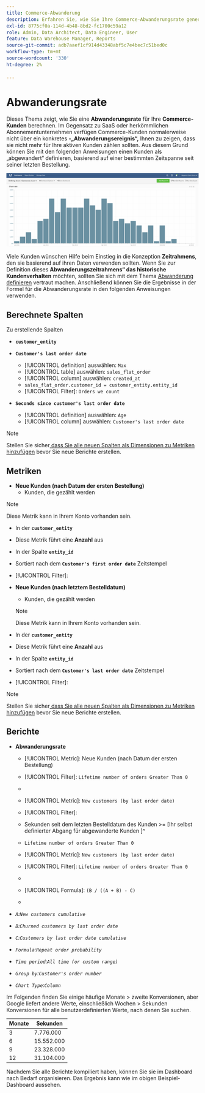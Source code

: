 ```yaml
---
title: Commerce-Abwanderung
description: Erfahren Sie, wie Sie Ihre Commerce-Abwanderungsrate generieren und analysieren.
exl-id: 8775cf0a-114d-4b48-8bd2-fc1700c59a12
role: Admin, Data Architect, Data Engineer, User
feature: Data Warehouse Manager, Reports
source-git-commit: adb7aaef1cf914d43348abf5c7e4bec7c51bed0c
workflow-type: tm+mt
source-wordcount: '330'
ht-degree: 2%

---
```


# Abwanderungsrate

Dieses Thema zeigt, wie Sie eine **Abwanderungsrate** für Ihre **Commerce-Kunden** berechnen. Im Gegensatz zu SaaS oder herkömmlichen Abonnementunternehmen verfügen Commerce-Kunden normalerweise nicht über ein konkretes **-„Abwanderungsereignis“,** Ihnen zu zeigen, dass sie nicht mehr für Ihre aktiven Kunden zählen sollten. Aus diesem Grund können Sie mit den folgenden Anweisungen einen Kunden als „abgewandert“ definieren, basierend auf einer bestimmten Zeitspanne seit seiner letzten Bestellung.

![](../../assets/Churn_rate_image.png)

Viele Kunden wünschen Hilfe beim Einstieg in die Konzeption **Zeitrahmens**, den sie basierend auf ihren Daten verwenden sollten. Wenn Sie zur Definition dieses **Abwanderungszeitrahmens“ das historische Kundenverhalten** möchten, sollten Sie sich mit dem Thema [Abwanderung definieren](../analysis/define-cust-churn.md) vertraut machen. Anschließend können Sie die Ergebnisse in der Formel für die Abwanderungsrate in den folgenden Anweisungen verwenden.

## Berechnete Spalten

Zu erstellende Spalten

* **`customer_entity`**
* **`Customer's last order date`**
   * [!UICONTROL definition] auswählen: `Max`
   * [!UICONTROL table] auswählen: `sales_flat_order`
   * [!UICONTROL column] auswählen: `created_at`
   * `sales_flat_order.customer_id = customer_entity.entity_id`
   * [!UICONTROL Filter]: `Orders we count`

* **`Seconds since customer's last order date`**
   * [!UICONTROL definition] auswählen: `Age`
   * [!UICONTROL column] auswählen: `Customer's last order date`

>[!NOTE]
>
>Stellen Sie sicher[ dass Sie alle neuen Spalten als Dimensionen zu Metriken hinzufügen](../data-warehouse-mgr/manage-data-dimensions-metrics.md) bevor Sie neue Berichte erstellen.

## Metriken

* **Neue Kunden (nach Datum der ersten Bestellung)**
   * Kunden, die gezählt werden

>[!NOTE]
>
>Diese Metrik kann in Ihrem Konto vorhanden sein.

* In der **`customer_entity`**
* Diese Metrik führt eine **Anzahl** aus
* In der Spalte **`entity_id`**
* Sortiert nach dem **`Customer's first order date`** Zeitstempel
* [!UICONTROL Filter]:

* **Neue Kunden (nach letztem Bestelldatum)**
   * Kunden, die gezählt werden

  >[!NOTE]
  >
  >Diese Metrik kann in Ihrem Konto vorhanden sein.

* In der **`customer_entity`**
* Diese Metrik führt eine **Anzahl** aus
* In der Spalte **`entity_id`**
* Sortiert nach dem **`Customer's last order date`** Zeitstempel
* [!UICONTROL Filter]:

>[!NOTE]
>
>Stellen Sie sicher[ dass Sie alle neuen Spalten als Dimensionen zu Metriken hinzufügen](../data-warehouse-mgr/manage-data-dimensions-metrics.md) bevor Sie neue Berichte erstellen.

## Berichte

* **Abwanderungsrate**
   * [!UICONTROL Metric]: Neue Kunden (nach Datum der ersten Bestellung)
   * [!UICONTROL Filter]: `Lifetime number of orders Greater Than 0`
   * &#x200B;

     [!UICONTROL Perspective]: `Cumulative`
   * [!UICONTROL Metric]: `New customers (by last order date)`
   * [!UICONTROL Filter]:
   * Sekunden seit dem letzten Bestelldatum des Kunden >= [Ihr selbst definierter Abgang für abgewanderte Kunden ]&#x200B;**`^`**
   * `Lifetime number of orders Greater Than 0`

   * [!UICONTROL Metric]: `New customers (by last order date)`
   * [!UICONTROL Filter]: `Lifetime number of orders Greater Than 0`
   * &#x200B;

     [!UICONTROL Perspective]: Cumulative
   * [!UICONTROL Formula]: `(B / ((A + B) - C)`
   * &#x200B;

     [!UICONTROL Format]: Percentage

* *`A`:`New customers cumulative`*
* *`B`:`Churned customers by last order date`*
* *`C`:`Customers by last order date cumulative`*
* *`Formula`:`Repeat order probability`*
* *`Time period`:`All time (or custom range)`*
* *`Group by`:`Customer's order number`*
* *`Chart Type`:`Column`*

Im Folgenden finden Sie einige häufige Monate > zweite Konversionen, aber Google liefert andere Werte, einschließlich Wochen > Sekunden Konversionen für alle benutzerdefinierten Werte, nach denen Sie suchen.

| **Monate** | **Sekunden** |
|---|---|
| 3 | 7.776.000 |
| 6 | 15.552.000 |
| 9 | 23.328.000 |
| 12 | 31.104.000 |

Nachdem Sie alle Berichte kompiliert haben, können Sie sie im Dashboard nach Bedarf organisieren. Das Ergebnis kann wie im obigen Beispiel-Dashboard aussehen.
